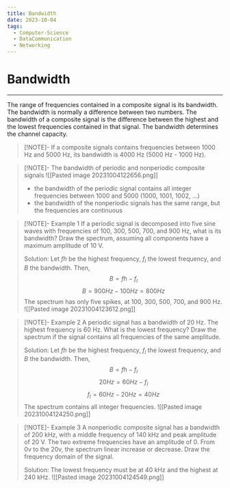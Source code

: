```yaml
---
title: Bandwidth
date: 2023-10-04
tags:
  - Computer-Science
  - DataCommunication
  - Networking
---
```


# Bandwidth

---

The range of frequencies contained in a composite signal is its bandwidth. The bandwidth is normally a difference between two numbers. The bandwidth of a composite signal is the difference between the highest and the lowest frequencies contained in that signal. The bandwidth determines the channel capacity.

> [!NOTE]-
> If a composite signals contains frequencies between 1000 Hz and 5000 Hz, its bandwidth is 4000 Hz (5000 Hz - 1000 Hz).

> [!NOTE]- The bandwidth of periodic and nonperiodic composite signals
> ![[Pasted image 20231004122656.png]]
>
> - the bandwidth of the periodic signal contains all integer frequencies between 1000 and 5000 (1000, 1001, 1002, …)
> - the bandwidth of the nonperiodic signals has the same range, but the frequencies are continuous

> [!NOTE]- Example 1
> If a periodic signal is decomposed into five sine waves with frequencies of 100, 300, 500, 700, and 900 Hz, what is its bandwidth? Draw the spectrum, assuming all components have a maximum amplitude of 10 V.
>
> Solution:
> Let $fh$ be the highest frequency, $f_l$ the lowest frequency, and $B$ the bandwidth. Then,
> $$B=fh-f_l$$ $$B=900 Hz-100 Hz=800 Hz$$
> The spectrum has only five spikes, at 100, 300, 500, 700, and 900 Hz.
> ![[Pasted image 20231004123612.png]]

> [!NOTE]- Example 2
> A periodic signal has a bandwidth of 20 Hz. The highest frequency is 60 Hz. What is the lowest frequency? Draw the spectrum if the signal contains all frequencies of the same amplitude.
>
> Solution:
> Let $fh$ be the highest frequency, $f_l$ the lowest frequency, and $B$ the bandwidth. Then,
> $$B=fh-f_l$$ $$20 Hz=60 Hz-f_l$$ $$f_l=60 Hz-20 Hz=40 Hz$$
> The spectrum contains all integer frequencies.
> ![[Pasted image 20231004124250.png]]

> [!NOTE]- Example 3
> A nonperiodic composite signal has a bandwidth of 200 kHz, with a middle frequency of 140 kHz and peak amplitude of 20 V. The two extreme frequencies have an amplitude of 0. From 0v to the 20v, the spectrum linear increase or decrease. Draw the frequency domain of the signal.
>
> Solution:
> The lowest frequency must be at 40 kHz and the highest at 240 kHz.
> ![[Pasted image 20231004124549.png]]


